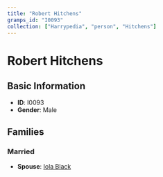 ```yaml
---
title: "Robert Hitchens"
gramps_id: "I0093"
collection: ["Harrypedia", "person", "Hitchens"]
---
```


# Robert Hitchens

## Basic Information

- **ID**: I0093
- **Gender**: Male

## Families

### Married

- **Spouse**: [Iola Black](//Black/Iola/)

